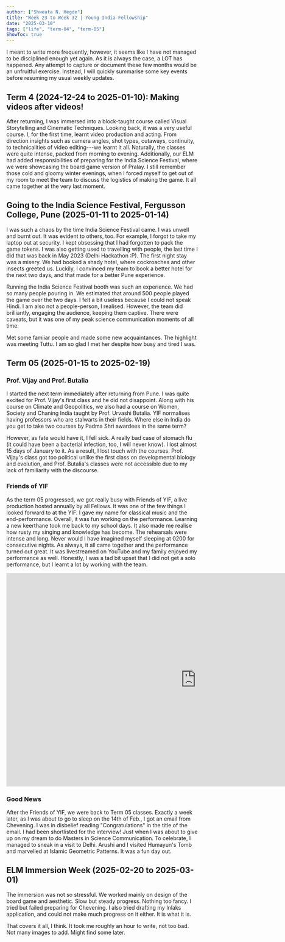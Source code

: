 ```yaml
---
author: ["Shweata N. Hegde"]
title: "Week 23 to Week 32 | Young India Fellowship"
date: "2025-03-10"
tags: ["life", "term-04", "term-05"]
ShowToc: true
---
```

I meant to write more frequently, however, it seems like I have not managed to be disciplined enough yet again. As it is always the case, a LOT has happened. Any attempt to capture or document these few months would be an unfruitful exercise. Instead, I will quickly summarise some key events before resuming my usual weekly updates.

## Term 4 (2024-12-24 to 2025-01-10): Making videos after videos!
After returning, I was immersed into a block-taught course called Visual Storytelling and Cinematic Techniques. Looking back, it was a very useful course. I, for the first time, learnt video production and acting. From direction insights such as camera angles, shot types, cutaways, continuity, to technicalities of video editing---we learnt it all. Naturally, the classes were quite intense, packed from morning to evening. Additionally, our ELM had added responsibilities of preparing for the India Science Festival, where we were showcasing the board game version of Pralay. I still remember those cold and gloomy winter evenings, when I forced myself to get out of my room to meet the team to discuss the logistics of making the game. It all came together at the very last moment.

## Going to the India Science Festival, Fergusson College, Pune (2025-01-11 to 2025-01-14)
I was such a chaos by the time India Science Festival came. I was unwell and burnt out. It was evident to others, too. For example, I forgot to take my laptop out at security. I kept obsessing that I had forgotten to pack the game tokens. I was also getting used to travelling with people, the last time I did that was back in May 2023 (Delhi Hackathon :P). The first night stay was a misery. We had booked a shady hotel, where cockroaches and other insects greeted us. Luckily, I convinced my team to book a better hotel for the next two days, and that made for a better Pune experience.

Running the India Science Festival booth was such an experience. We had so many people pouring in. We estimated that around 500 people played the game over the two days. I felt a bit useless because I could not speak Hindi. I am also not a people-person, I realised. However, the team did brilliantly, engaging the audience, keeping them captive. There were caveats, but it was one of my peak science communication moments of all time.

Met some famiiar people and made some new acquaintances. The highlight was meeting Tuttu. I am so glad I met her despite how busy and tired I was.

## Term 05 (2025-01-15 to 2025-02-19)
### Prof. Vijay and Prof. Butalia
I started the next term immediately after returning from Pune. I was quite excited for Prof. Vijay's first class and he did not disappoint. Along with his course on Climate and Geopolitics, we also had a course on Women, Society and Chaning India taught by Prof. Urvashi Butalia. YIF normalises having professors who are stalwarts in their fields. Where else in India do you get to take two courses by Padma Shri awardees in the same term?

However, as fate would have it, I fell sick. A really bad case of stomach flu (it could have been a bacterial infection, too, I will never know). I lost almost 15 days of January to it. As a result, I lost touch with the courses. Prof. Vijay's class got too political unlike the first class on developmental biology and evolution, and Prof. Butalia's classes were not accessible due to my lack of familiarity with the discourse.

### Friends of YIF
As the term 05 progressed, we got really busy with Friends of YIF, a live production hosted annually by all Fellows. It was one of the few things I looked forward to at the YIF. I gave my name for classical music and the end-performance. Overall, it was fun working on the performance. Learning a new keerthane took me back to my school days. It also made me realise how rusty my singing and knowledge has become. The rehearsals were intense and long. Never would I have imagined myself sleeping at 0200 for consecutive nights. As always, it all came together and the performance turned out great. It was livestreamed on YouTube and my family enjoyed my performance as well. Honestly, I was a tad bit upset that I did not get a solo performance, but I learnt a lot by working with the team.

<iframe width="996" height="560" src="https://www.youtube.com/embed/mVGI6TdZpdo" title="Friends of YIF 2025" frameborder="0" allow="accelerometer; autoplay; clipboard-write; encrypted-media; gyroscope; picture-in-picture; web-share" referrerpolicy="strict-origin-when-cross-origin" allowfullscreen></iframe>

### Good News
After the Friends of YIF, we were back to Term 05 classes. Exactly a week later, as I was about to go to sleep on the 14th of Feb., I got an email from Chevening. I was in disbelief reading "Congratulations" in the title of the email. I had been shortlisted for the interview! Just when I was about to give up on my dream to do Masters in Science Communication. To celebrate, I managed to sneak in a visit to Delhi. Arushi and I visited Humayun's Tomb and marvelled at Islamic Geometric Patterns. It was a fun day out.

## ELM Immersion Week (2025-02-20 to 2025-03-01)
The immersion was not so stressful. We worked mainly on design of the board game and aesthetic. Slow but steady progress. Nothing too fancy. I tried but failed preparing for Chevening. I also tried drafting my Inlaks application, and could not make much progress on it either. It is what it is.

That covers it all, I think. It took me roughly an hour to write, not too bad. Not many images to add. Might find some later.